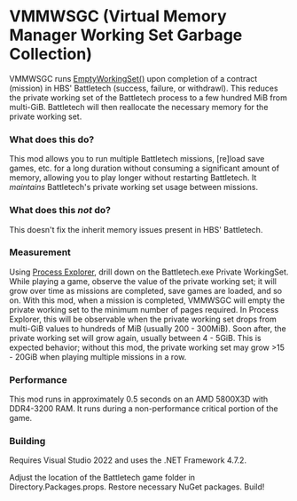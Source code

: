 # VMMWSGC (Virtual Memory Manager Working Set Garbage Collection)

VMMWSGC runs [EmptyWorkingSet()](https://learn.microsoft.com/windows/win32/api/psapi/nf-psapi-emptyworkingset) upon completion of a contract (mission) in HBS' Battletech (success, failure, or withdrawl). This reduces the private working set of the Battletech process to a few hundred MiB from multi-GiB. Battletech will then reallocate the necessary memory for the private working set.

### What does this do?

This mod allows you to run multiple Battletech missions, [re]load save games, etc. for a long duration without consuming a significant amount of memory, allowing you to play longer without restarting Battletech. It _maintains_ Battletech's private working set usage between missions.

### What does this _not_ do?

This doesn't fix the inherit memory issues present in HBS' Battletech.

### Measurement

Using [Process Explorer](https://learn.microsoft.com/sysinternals/downloads/process-explorer), drill down on the Battletech.exe Private WorkingSet. While playing a game, observe the value of the private working set; it will grow over time as missions are completed, save games are loaded, and so on. With this mod, when a mission is completed, VMMWSGC will empty the private working set to the minimum number of pages required. In Process Explorer, this will be observable when the private working set drops from multi-GiB values to hundreds of MiB (usually 200 - 300MiB). Soon after, the private working set will grow again, usually between 4 - 5GiB. This is expected behavior; without this mod, the private working set may grow >15 - 20GiB when playing multiple missions in a row.

### Performance

This mod runs in approximately 0.5 seconds on an AMD 5800X3D with DDR4-3200 RAM. It runs during a non-performance critical portion of the game.

### Building

Requires Visual Studio 2022 and uses the .NET Framework 4.7.2.

Adjust the location of the Battletech game folder in Directory.Packages.props. Restore necessary NuGet packages. Build!
